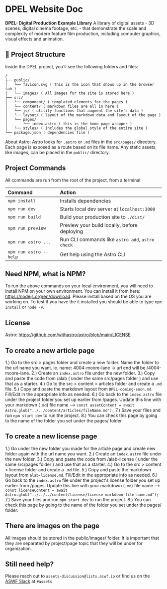 # DPEL Website Doc

**DPEL: Digital Production Example Library**
A library of digital assets - 3D scenes, digital cinema footage, etc. - that demonstrate the scale and complexity of modern feature film production, including computer graphics, visual effects and animation.

## 🚀 Project Structure

Inside the DPEL project, you'll see the following folders and files:

```
/
├── public/
│   └── favicon.svg ( This is the icon that shows up in the browser tab )
│   └── images/ ( All images for the site is stored here )
├── src/
│   └── component/ ( templated elements for the pages )
│   └── content/ ( markdown files are all in here )
│   └── js/ ( utility functions that augment the site's data )
│   └── layout/ ( layout of the markdown data and layout of the page )
│   └── pages/ 
│       └── index.astro ( this is the home page wrapper )
│   └── styles/ ( includes the global style of the entire site )
└── package.json ( dependencies file )
```

About Astro: 
Astro looks for `.astro` or `.md` files in the `src/pages/` directory. Each page is exposed as a route based on its file name.
Any static assets, like images, can be placed in the `public/` directory.

## Project Commands
All commands are run from the root of the project, from a terminal:

| Command                | Action                                           |
| :--------------------- | :----------------------------------------------- |
| `npm install`          | Installs dependencies                            |
| `npm run dev`          | Starts local dev server at `localhost:3000`      |
| `npm run build`        | Build your production site to `./dist/`          |
| `npm run preview`      | Preview your build locally, before deploying     |
| `npm run astro ...`    | Run CLI commands like `astro add`, `astro check` |
| `npm run astro --help` | Get help using the Astro CLI                     |

## Need NPM, what is NPM?
To run the above commands on your local environment, you will need to install NPM on your own environment.
You can install it from here: https://nodejs.org/en/download.
Please install based on the OS you are working on.
To test if you have the it installed you should be able to type ```npm install``` or ```node -v```.

## License
Astro: https://github.com/withastro/astro/blob/main/LICENSE

## To create a new article page
1.) Go to the src > pages folder and create a new folder.
    Name the folder to the url name you want. ie. name: 4004-moore-lane -> url end will be /4004-moore-lane.
2.) Create an `index.astro` file under the new folder.
3.) Copy and paste the code from /alab ( under the same src/pages folder ) and use that as a starter.
4.) Go to the src > content > articles folder and create a `.md` file.
5.) Copy and paste the markdown layout from `DPEL-coming-soon.md`. Fill/Edit in the appropriate info as needed.
6.) Go back to the `index.astro` file under the project folder you set up earlier from /pages. Update this line with your markdown (`.md`) file name --> `const assetContent = await Astro.glob("../../content/articles/fileName.md");`
7.) Save your files and run `npm start dev` to run the project.
8.) You can check this page by going to the name of the folder you set under the pages/ folder.

## To create a new license page
1.) Go under the new folder you made for the article page and create new folder again with the url name you want.
2.) Create an `index.astro` file under the new folder.
3.) Copy and paste the code from /alab-license ( under the same src/pages folder ) and use that as a starter.
4.) Go to the src > content > license folder and create a `.md` file.
5.) Copy and paste the markdown layout from `alab-license.md`. Fill/Edit in the appropriate info as needed.
6.) Go back to the `index.astro` file under the project's license folder you set up earlier from /pages. Update this line with your markdown (`.md`) file name --> `const licenseContent = await Astro.glob("../../../content/license/license-markdown-file-name.md");`
7.) Save your files and run `npm start dev` to run the project.
8.) You can check this page by going to the name of the folder you set under the pages/ folder.

## There are images on the page
All images should be stored in the public/images/ folder. It is important that they are separated by project/page topic that they will be under for organization. 

## Still need help? 
Please reach out to `assets-discussion@lists.aswf.io` or find us on the [ASWF Slack](https://slack.aswf.io/) at `#assets`

